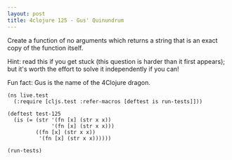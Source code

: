 ```yaml
---
layout: post
title: 4clojure 125 - Gus' Quinundrum
---
```


Create a function of no arguments which returns a string that is an exact copy of the function itself. 

Hint: read this if you get stuck (this question is harder than it first appears); but it's worth the effort to solve it independently if you can! 

Fun fact: Gus is the name of the 4Clojure dragon.

<pre><code class="language-klipse">(ns live.test
  (:require [cljs.test :refer-macros [deftest is run-tests]]))
  
(deftest test-125
  (is (= (str '(fn [x] (str x x))
              '(fn [x] (str x x)))
         ((fn [x] (str x x))
          '(fn [x] (str x x))))))
  
(run-tests)
</code></pre>
